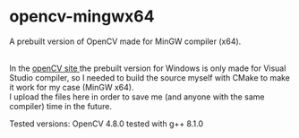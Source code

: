 # opencv-mingwx64
A prebuilt version of OpenCV made for MinGW compiler (x64). <br><br>

In the <a href="https://opencv.org/">openCV site </a> the prebuilt version for Windows is only made for Visual Studio compiler, so I needed to build the source myself with CMake to make it work for my case (MinGW x64). <br>
I upload the files here in order to save me (and anyone with the same compiler) time in the future.


Tested versions:
OpenCV 4.8.0 tested with g++ 8.1.0
